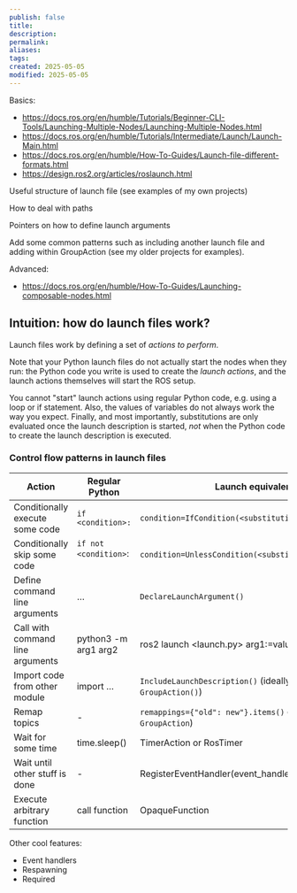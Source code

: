 ```yaml
---
publish: false
title: 
description: 
permalink: 
aliases: 
tags: 
created: 2025-05-05
modified: 2025-05-05
---
```


Basics:
- <https://docs.ros.org/en/humble/Tutorials/Beginner-CLI-Tools/Launching-Multiple-Nodes/Launching-Multiple-Nodes.html>
- <https://docs.ros.org/en/humble/Tutorials/Intermediate/Launch/Launch-Main.html>
- <https://docs.ros.org/en/humble/How-To-Guides/Launch-file-different-formats.html>
- <https://design.ros2.org/articles/roslaunch.html>

Useful structure of launch file (see examples of my own projects)

How to deal with paths

Pointers on how to define launch arguments

Add some common patterns such as including another launch file and adding within GroupAction (see my older projects for examples).

Advanced:
- <https://docs.ros.org/en/humble/How-To-Guides/Launching-composable-nodes.html>

## Intuition: how do launch files work?

Launch files work by defining a set of _actions to perform_.

Note that your Python launch files do not actually start the nodes when they run: the Python code you write is used to create the _launch actions_, and the launch actions themselves will start the ROS setup.

You cannot "start" launch actions using regular Python code, e.g. using a loop or if statement. Also, the values of variables do not always work the way you expect. Finally, and most importantly, substitutions are only evaluated once the launch description is started, _not_ when the Python code to create the launch description is executed.

### Control flow patterns in launch files

| Action                           | Regular Python                | Launch equivalent                                                       |
| -------------------------------- | ----------------------------- | ----------------------------------------------------------------------- |
| Conditionally execute some code  | `if <condition>:`             | `condition=IfCondition(<substitution>)`                                 |
| Conditionally skip some code     | `if not <condition>`:<br><br> | `condition=UnlessCondition(<substitution>)`                             |
| Define command line arguments    | …                           | `DeclareLaunchArgument()`                                               |
| Call with command line arguments | python3 -m <module> arg1 arg2 | ros2 launch <pkg> <launch.py> arg1:=value arg2:=value                   |
| Import code from other module    | import …                    | `IncludeLaunchDescription()` (ideally inside a `GroupAction()`)         |
| Remap topics                     | -                             | `remappings={"old": new"}.items()` or `SetRemap` (inside `GroupAction`) |
| Wait for some time               | time.sleep()                  | TimerAction or RosTimer                                                 |
| Wait until other stuff is done   | -                             | RegisterEventHandler(event_handler=OnProcessExit())                     |
| Execute arbitrary function       | call function                 | OpaqueFunction                                                          |

Other cool features:

- Event handlers
- Respawning
- Required

